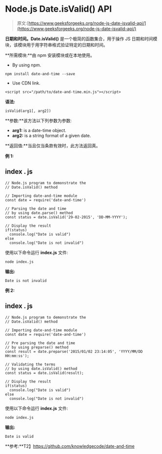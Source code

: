 # Node.js Date.isValid() API

> 原文:[https://www.geeksforgeeks.org/node-js-date-isvalid-api/](https://www.geeksforgeeks.org/node-js-date-isvalid-api/)

**日期和时间。Date.isValid()** 是一个极简的函数集合，用于操作 JS 日期和时间模块，该模块用于用字符串格式验证特定的日期和时间。

**所需模块:**由 npm 安装模块或在本地使用。

*   By using npm.

```
npm install date-and-time --save
```

*   Use CDN link.

```
<script src="/path/to/date-and-time.min.js"></script>
```

**语法:**

```
isValid(arg1[, arg2])
```

**参数:**该方法以下列参数为参数:

*   **arg1:** is a date-time object.
*   **arg2:** is a string format of a given date.

**返回值:**当且仅当条款有效时，此方法返回真。

**例 1:**

## index . js

```
// Node.js program to demonstrate the  
// Date.isValid() method

// Importing date-and-time module
const date = require('date-and-time')

// Parsing the date and time
// by using date.parse() method
const status = date.isValid('29-02-2015', 'DD-MM-YYYY');

// Display the result
if(status)
  console.log("Date is valid")
else
  console.log("Date is not invalid")
```

使用以下命令运行 **index.js** 文件:

```
node index.js
```

**输出:**

```
Date is not invalid
```

**例 2:**

## index . js

```
// Node.js program to demonstrate the  
// Date.isValid() method

// Importing date-and-time module
const date = require('date-and-time')

// Pre parsing the date and time
// by using preparse() method
const result = date.preparse('2015/01/02 23:14:05', 'YYYY/MM/DD HH:mm:ss');

// Validating the terms
// by using date.isValid() method
const status = date.isValid(result);

// Display the result
if(status)
  console.log("Date is valid")
else
  console.log("Date is not invalid")
```

使用以下命令运行 **index.js** 文件:

```
node index.js
```

**输出:**

```
Date is valid
```

**参考:**T2】https://github.com/knowledgecode/date-and-time